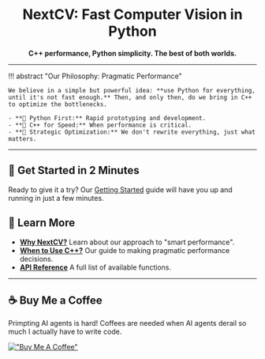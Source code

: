 <div align="center">

<h1>NextCV: Fast Computer Vision in Python</h1>

<b>C++ performance, Python simplicity. The best of both worlds.</b>

</div>

---

!!! abstract "Our Philosophy: Pragmatic Performance"

    We believe in a simple but powerful idea: **use Python for everything, until it's not fast enough.** Then, and only then, do we bring in C++ to optimize the bottlenecks.

    - **🐍 Python First:** Rapid prototyping and development.
    - **🚀 C++ for Speed:** When performance is critical.
    - **🎯 Strategic Optimization:** We don't rewrite everything, just what matters.

---

## 🚀 Get Started in 2 Minutes

Ready to give it a try? Our [Getting Started](getting-started.md) guide will have you up and running in just a few minutes.

## 🤔 Learn More

- **[Why NextCV?](../pybind11/index.md)** Learn about our approach to "smart performance".
- **[When to Use C++?](../pybind11/when-to-use-cpp.md)** Our guide to making pragmatic performance decisions.
- **[API Reference](../reference)** A full list of available functions.

---

## ☕️ Buy Me a Coffee

Primpting AI agents is hard! Coffees are needed when AI agents derail so much I actually have to write code.

[!["Buy Me A Coffee"](https://www.buymeacoffee.com/assets/img/custom_images/orange_img.png)](https://www.buymeacoffee.com/kevinconka)
